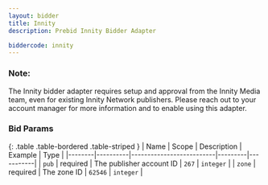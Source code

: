 ```yaml
---
layout: bidder
title: Innity
description: Prebid Innity Bidder Adapter

biddercode: innity
---
```


### Note:
The Innity bidder adapter requires setup and approval from the Innity Media team, even for existing Innity Network publishers. Please reach out to your account manager for more information and to enable using this adapter.

### Bid Params

{: .table .table-bordered .table-striped }
| Name   | Scope    | Description              | Example | Type      |
|--------|----------|--------------------------|---------|-----------|
| `pub`  | required | The publisher account ID | `267`   | `integer` |
| `zone` | required | The zone ID              | `62546` | `integer` |
